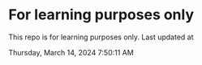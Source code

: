 # For learning purposes only
This repo is for learning purposes only.
Last updated at

Thursday, March 14, 2024 7:50:11 AM

